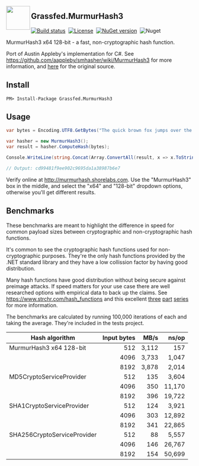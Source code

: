<p>
<img align="left" width="64" height="64" src="http://judsonwhite.com/images/Grassfed.MurmurHash3.png" />
<h2>Grassfed.MurmurHash3</h2>
</p>

[![Build status](https://ci.appveyor.com/api/projects/status/qhs43u199n1gpbhy?svg=true)](https://ci.appveyor.com/project/judwhite/grassfed-murmurhash3)&nbsp;&nbsp;[![License](http://img.shields.io/:license-mit-blue.svg)](http://doge.mit-license.org)&nbsp;&nbsp;[![NuGet version](https://badge.fury.io/nu/Grassfed.MurmurHash3.svg)](https://www.nuget.org/packages/Grassfed.MurmurHash3)&nbsp;&nbsp;![Nuget](https://img.shields.io/nuget/dt/Grassfed.MurmurHash3?label=nuget%20downloads)

MurmurHash3 x64 128-bit - a fast, non-cryptographic hash function.

Port of Austin Appleby's implementation for C#. See https://github.com/aappleby/smhasher/wiki/MurmurHash3 for more information, and [here](https://github.com/aappleby/smhasher/blob/61a0530f28277f2e850bfc39600ce61d02b518de/src/MurmurHash3.cpp#L255) for the original source.

## Install

`PM> Install-Package Grassfed.MurmurHash3`

## Usage

```c#
var bytes = Encoding.UTF8.GetBytes("The quick brown fox jumps over the lazy dog.");

var hasher = new MurmurHash3();
var result = hasher.ComputeHash(bytes);

Console.WriteLine(string.Concat(Array.ConvertAll(result, x => x.ToString("x2"))));

// Output: cd99481f9ee902c9695da1a38987b6e7
```

Verify online at http://murmurhash.shorelabs.com. Use the "MurmurHash3" box in the middle, and select the "x64" and "128-bit" dropdown options, otherwise you'll get different results.

## Benchmarks

These benchmarks are meant to highlight the difference in speed for common payload sizes between cryptographic and non-cryptographic hash functions.

It's common to see the cryptographic hash functions used for non-cryptographic purposes. They're the only hash functions provided by the .NET standard library and they have a low collission factor by having good distribution.

Many hash functions have good distribution without being secure against preimage attacks. If speed matters for your use case there are well researched options with empirical data to back up the claims. See https://www.strchr.com/hash_functions and this excellent [three](https://research.neustar.biz/2011/12/05/choosing-a-good-hash-function-part-1/) [part](https://research.neustar.biz/2011/12/29/choosing-a-good-hash-function-part-2/) [series](https://research.neustar.biz/2012/02/02/choosing-a-good-hash-function-part-3/) for more information.

The benchmarks are calculated by running 100,000 iterations of each and taking the average. They're included in the tests project.

Hash algorithm              | Input bytes | MB/s   | ns/op
----------------------------|-----------: |------: |------: 
MurmurHash3 x64 128-bit     | 512         | 3,112  | 157
&nbsp;                      | 4096        | 3,733  | 1,047
&nbsp;                      | 8192        | 3,878  | 2,014
MD5CryptoServiceProvider    | 512         |   135  | 3,604
&nbsp;                      | 4096        |   350  | 11,170
&nbsp;                      | 8192        |   396  | 19,722
SHA1CryptoServiceProvider   | 512         |   124  | 3,921
&nbsp;                      | 4096        |   303  | 12,892
&nbsp;                      | 8192        |   341  | 22,865
SHA256CryptoServiceProvider | 512         |    88  | 5,557
&nbsp;                      | 4096        |   146  | 26,767
&nbsp;                      | 8192        |   154  | 50,699
